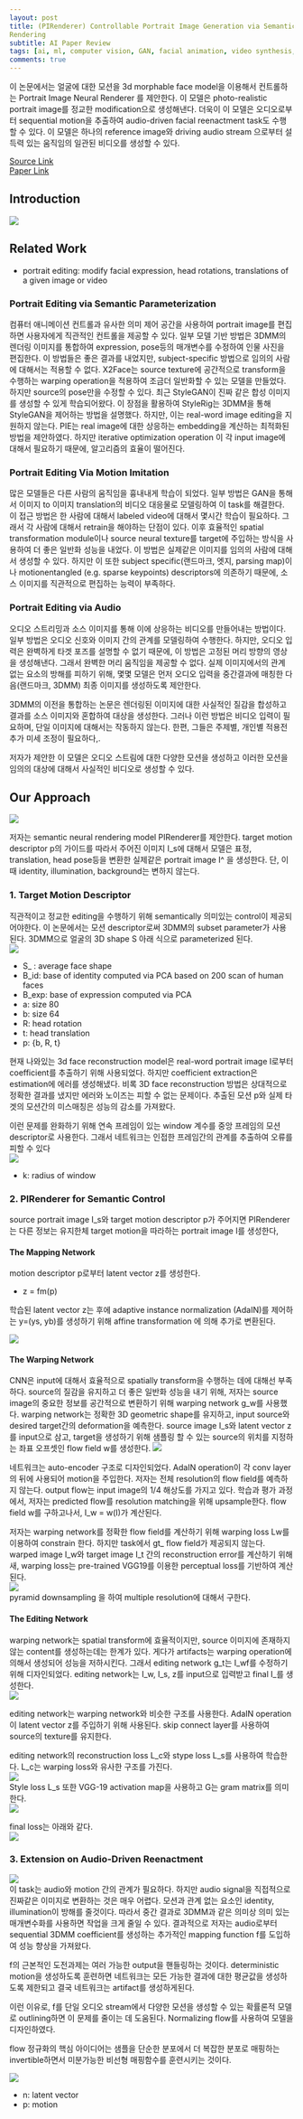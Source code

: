 ```yaml
---
layout: post  
title: (PIRenderer) Controllable Portrait Image Generation via Semantic Neural
Rendering     
subtitle: AI Paper Review      
tags: [ai, ml, computer vision, GAN, facial animation, video synthesis, video generation, face generation]      
comments: true  
---  
```


이 논문에서는 얼굴에 대한 모션을 3d morphable face model을 이용해서 컨트롤하는 Portrait Image Neural Renderer 를 제안한다. 
이 모델은 photo-realistic portrait image를 정교한 modification으로 생성해낸다.
더욱이 이 모델은 오디오로부터 sequential motion을 추출하여 audio-driven facial reenactment task도 수행할 수 있다. 
이 모델은 하나의 reference image와 driving audio stream 으로부터 설득력 있는 움직임의 일관된 비디오를 생성할 수 있다. 

[Source Link](https://github.com/renyurui/pirender)  
[Paper Link](https://arxiv.org/pdf/2109.08379.pdf)  

## Introduction

![](./../assets/resource/ai_paper/paper14/0.png)  

## Related Work
* portrait editing: modify facial expression, head rotations, translations of a given image or video

### Portrait Editing via Semantic Parameterization
컴퓨터 애니메이션 컨트롤과 유사한 의미 제어 공간을 사용하여 portrait image를 편집하면 사용자에게 직관적인 컨트롤을 제공할 수 있다.
일부 모델 기반 방법은 3DMM의 렌더링 이미지를 통합하여 expression, pose등의 매개변수를 수정하여 인물 사진을 편집한다. 
이 방법들은 좋은 결과를 내었지만, subject-specific 방법으로 임의의 사람에 대해서는 적용할 수 없다.
X2Face는 source texture에 공간적으로 transform을 수행하는 warping operation을 적용하여 조금더 일반화할 수 있는 모델을 만들었다.
하지만 source의 pose만을 수정할 수 있다. 최근 StyleGAN이 진짜 같은 합성 이미지를 생성할 수 있게 학습되어왔다.
이 장점을 활용하여 StyleRig는 3DMM을 통해 StyleGAN을 제어하는 방법을 설명했다. 
하지만, 이는 real-word image editing을 지원하지 않는다.
PIE는 real image에 대한 상응하는 embedding을 계산하는 최적화된 방법을 제안하였다. 하지만 iterative optimization operation 이 각 input image에 대해서 필요하기 때문에, 알고리즘의 효율이 떨어진다.

### Portrait Editing Via Motion Imitation
많은 모델들은 다른 사람의 움직임을 흉내내게 학습이 되었다.
일부 방법은 GAN을 통해서 이미지 to 이미지 translation의 비디오 대응물로 모델링하여 이 task를 해결한다.
이 접근 방법은 한 사람에 대해서 labeled video에 대해서 몇시간 학습이 필요하다. 그래서 각 사람에 대해서 retrain을 해야하는 단점이 있다.
이후 효율적인 spatial transformation module이나 source neural texture를 target에 주입하는 방식을 사용하여 더 좋은 일반화 성능을 내었다.
이 방법은 실제같은 이미지를 임의의 사람에 대해서 생성할 수 있다. 하지만 이 또한 subject specific(랜드마크, 엣지, parsing map)이나 motionentangled (e.g. sparse keypoints) descriptors에 의존하기 때문에, 소스 이미지를 직관적으로 편집하는 능력이 부족하다.

### Portrait Editing via Audio
오디오 스트리밍과 소스 이미지를 통해 이에 상응하는 비디오를 만들어내는 방법이다. 일부 방법은 오디오 신호와 이미지 간의 관계를 모델링하여 수행한다.
하지만, 오디오 입력은 완벽하게 타겟 포즈를 설명할 수 없기 때문에, 이 방법은 고정된 머리 방향의 영상을 생성해낸다.
그래서 완벽한 머리 움직임을 제공할 수 없다.
실제 이미지에서의 관계 없는 요소의 방해를 피하기 위해, 몇몇 모델은 먼저 오디오 입력을 중간결과에 매칭한 다음(랜드마크, 3DMM) 최종 이미지를 생성하도록 제안한다.

3DMM의 이전을 통합하는 논문은 렌더링된 이미지에 대한 사실적인 질감을 합성하고 결과를 소스 이미지와 혼합하여 대상을 생성한다.
그러나 이런 방법은 비디오 입력이 필요하며, 단일 이미지에 대해서는 작동하지 않는다. 한편, 그들은 주제별, 개인별 적용전 추가 미세 조정이 필요하다,.

저자가 제안한 이 모델은 오디오 스트림에 대한 다양한 모션을 생성하고 이러한 모션을 임의의 대상에 대해서 사실적인 비디오로 생성할 수 있다. 

## Our Approach 
![](./../assets/resource/ai_paper/paper14/1.png)  

저자는 semantic neural rendering model PIRenderer를 제안한다.
target motion descriptor p의 가이드를 따라서 주어진 이미지 I_s에 대해서 모델은 표정, translation, head pose등을 변환한 실제같은 portrait image I^ 을 생성한다. 단, 이때 identity, illumination, background는 변하지 않는다.

### 1. Target Motion Descriptor
직관적이고 정교한 editing을 수행하기 위해 semantically 의미있는 control이 제공되어야한다.
이 논문에서는 모션 descriptor로써 3DMM의 subset parameter가 사용된다. 
3DMM으로 얼굴의 3D shape S 아래 식으로 parameterized 된다.    
![](./../assets/resource/ai_paper/paper14/2.png)  
* S_ : average face shape
* B_id: base of identity computed via PCA based on 200 scan of human faces
* B_exp: base of expression computed via PCA
* a: size 80
* b: size 64
* R: head rotation
* t: head translation
* p: {b, R, t}

현재 나와있는 3d face reconstruction model은 real-word portrait image I로부터 coefficient를 추출하기 위해 사용되었다.
하지만 coefficient extraction은 estimation에 에러를 생성해냈다.
비록 3D face reconstruction 방법은 상대적으로 정확한 결과를 냈지만 에러와 노이즈는 피할 수 없는 문제이다.
추출된 모션 p와 실제 타겟의 모션간의 미스매칭은 성능의 감소를 가져왔다.

이런 문제를 완화하기 위해 연속 프레임이 있는 window 계수를 중앙 프레임의 모션 descriptor로 사용한다.
그래서 네트워크는 인접한 프레임간의 관계를 추출하여 오류를 피할 수 있다  
![](./../assets/resource/ai_paper/paper14/3.png)  
* k: radius of window

### 2. PIRenderer for Semantic Control
source portrait image I_s와 target motion descriptor p가 주어지면 PIRenderer는 다른 정보는 유지한체 target motion을 따라하는 portrait image I를 생성한다,

#### The Mapping Network
motion descriptor p로부터 latent vector z를 생성한다.
* z = fm(p)  

학습된 latent vector z는 후에 adaptive instance normalization (AdaIN)를 제어하는 y=(ys, yb)를 생성하기 위해 affine transformation 에 의해 추가로 변환된다.   

![](./../assets/resource/ai_paper/paper14/4.png)  

#### The Warping Network
CNN은 input에 대해서 효율적으로 spatially transform을 수행하는 데에 대해선 부족하다.
source의 질감을 유지하고 더 좋은 일반화 성능을 내기 위해, 저자는 source image의 중요한 정보를 공간적으로 변환하기 위해 warping network g_w를 사용했다.
warping network는 정확한 3D geometric shape를 유지하고, input source와 desired target간의 deformation을 예측한다.
source image I_s와 latent vector z를 input으로 삼고, target을 생성하기 위해 샘플링 할 수 있는 source의 위치를 지정하는 좌표 오프셋인 flow field w를 생성한다. 
![](./../assets/resource/ai_paper/paper14/5.png)  

네트워크는 auto-encoder 구조로 디자인되었다.
AdaIN operation이 각 conv layer의 뒤에 사용되어 motion을 주입한다.
저자는 전체 resolution의 flow field를 예측하지 않는다.
output flow는 input image의 1/4 해상도를 가지고 있다.
학습과 평가 과정에서, 저자는 predicted flow를 resolution matching을 위해 upsample한다.
flow field w를 구하고나서, I_w = w(I)가 계산된다. 

저자는 warping network를 정확한 flow field를 계산하기 위해 warping loss Lw를 이용하여 constrain 한다. 
하지만 task에서 gt_ flow field가 제공되지 않는다. 
warped image I_w와 target image I_t 간의 reconstruction error를 계산하기 위해새, warping loss는 pre-trained VGG19를 이용한 perceptual loss를 기반하여 계산된다.  
![](./../assets/resource/ai_paper/paper14/6.png)  
pyramid downsampling 을 하여 multiple resolution에 대해서 구한다.

#### The Editing Network
warping network는 spatial transform에 효율적이지만, source 이미지에 존재하지 않는 content를 생성하는데는 한계가 있다.
게다가 artifacts는 warping operation에 의해서 생성되어 성능을 저하시킨다.
그래서 editing network g_t는 I_wf를 수정하기 위해 디자인되었다.
editing network는 I_w, I_s, z를 input으로 입력받고 final I_를 생성한다.  
![](./../assets/resource/ai_paper/paper14/7.png)  

editing network는 warping network와 비슷한 구조를 사용한다. 
AdaIN operation이 latent vector z를 주입하기 위해 사용된다.
skip connect layer를 사용하여 source의 texture를 유지한다.

editing network의 reconstruction loss L_c와 stype loss L_s를 사용하여 학습한다.
L_c는 warping loss와 유사한 구조를 가진다.  
![](./../assets/resource/ai_paper/paper14/8.png)  
Style loss L_s 또한 VGG-19 activation map을 사용하고 G는 gram matrix를 의미한다.  
![](./../assets/resource/ai_paper/paper14/9.png)  

final loss는 아래와 같다.   
![](./../assets/resource/ai_paper/paper14/10.png)  

### 3. Extension on Audio-Driven Reenactment
![](./../assets/resource/ai_paper/paper14/11.png)  
이 task는 audio와 motion 간의 관계가 필요하다.
하지만 audio signal을 직접적으로 진짜같은 이미지로 변환하는 것은 매우 어렵다.
모션과 관계 없는 요소인 identity, illumination이 방해를 줄것이다.
따라서 중간 결과로 3DMM과 같은 의미상 의미 있는 매개변수화를 사용하면 작업을 크게 줄일 수 있다.
결과적으로 저자는 audio로부터 sequential 3DMM coefficient를 생성하는 추가적인 mapping function f를 도입하여 성능 향상을 가져왔다.

f의 근본적인 도전과제는 여러 가능한 output을 핸들링하는 것이다.
deterministic motion을 생성하도록 훈련하면  네트워크는 모든 가능한 결과에 대한 평균값을 생성하도록 제한되고 결국 네트워크는 artifact를 생성하게된다.

이런 이유로, f를 단일 오디오 stream에서 다양한 모션을 생성할 수 있는 확률론적 모델로 outlining하면 이 문제를 줄이는 데 도움된다.
Normalizing flow를 사용하여 모델을 디자인하였다. 

flow 정규화의 핵심 아이디어는 샘플을 단순한 분포에서 더 복잡한 분포로 매핑하는 invertible하면서 미분가능한 비선형 매핑함수를 훈련시키는 것이다. 

![](./../assets/resource/ai_paper/paper14/12.png)   
* n: latent vector
* p: motion 
